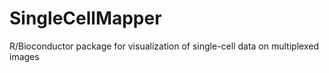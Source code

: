 # SingleCellMapper

R/Bioconductor package for visualization of single-cell data on multiplexed images